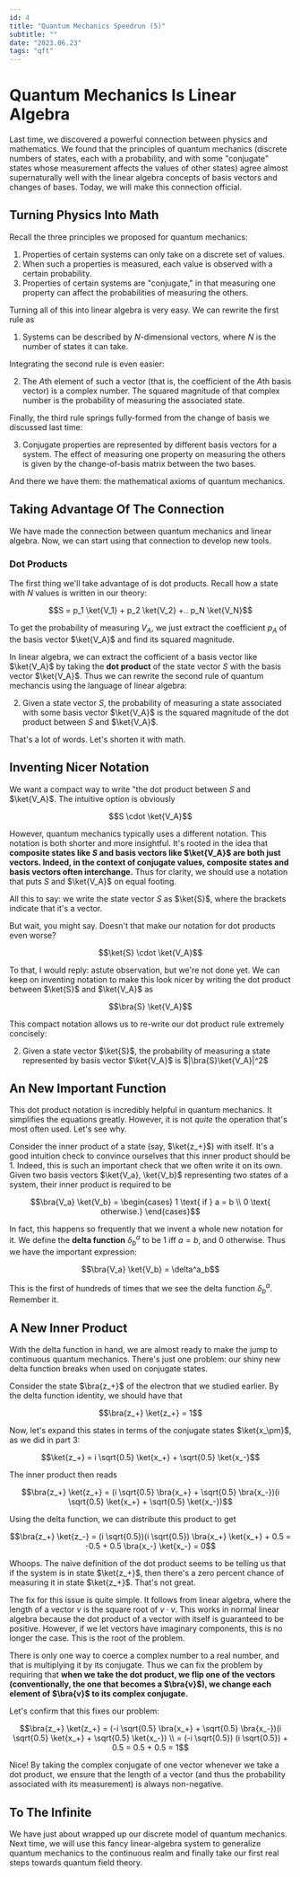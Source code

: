 ```yaml
---
id: 4
title: "Quantum Mechanics Speedrun (5)"
subtitle: ""
date: "2023.06.23"
tags: "qft"
---
```


# Quantum Mechanics Is Linear Algebra

Last time, we discovered a powerful connection between physics and mathematics. We found that the principles of quantum mechanics (discrete numbers of states, each with a probability, and with some "conjugate" states whose measurement affects the values of other states) agree almost supernaturally well with the linear algebra concepts of basis vectors and changes of bases. Today, we will make this connection official.

## Turning Physics Into Math

Recall the three principles we proposed for quantum mechanics:

1. Properties of certain systems can only take on a discrete set of values.
2. When such a properties is measured, each value is observed with a certain probability.
3. Properties of certain systems are "conjugate," in that measuring one property can affect the probabilities of measuring the others.

Turning all of this into linear algebra is very easy. We can rewrite the first rule as

1. Systems can be described by $`N`$-dimensional vectors, where $`N`$ is the number of states it can take.

Integrating the second rule is even easier:

2. The $`A`$th element of such a vector (that is, the coefficient of the $`A`$th basis vector) is a complex number. The squared magnitude of that complex number is the probability of measuring the associated state.

Finally, the third rule springs fully-formed from the change of basis we discussed last time:

3. Conjugate properties are represented by different basis vectors for a system. The effect of measuring one property on measuring the others is given by the change-of-basis matrix between the two bases.

And there we have them: the mathematical axioms of quantum mechanics.

## Taking Advantage Of The Connection

We have made the connection between quantum mechanics and linear algebra. Now, we can start using that connection to develop new tools.

### Dot Products

The first thing we'll take advantage of is dot products. Recall how a state with $`N`$ values is written in our theory:

```math
S = p_1 \ket{V_1} + p_2 \ket{V_2} +.. p_N \ket{V_N}
```

To get the probability of measuring $`V_A`$, we just extract the coefficient $`p_A`$ of the basis vector $`\ket{V_A}`$ and find its squared magnitude.

In linear algebra, we can extract the cofficient of a basis vector like $`\ket{V_A}`$ by taking the **dot product** of the state vector $`S`$ with the basis vector $`\ket{V_A}`$. Thus we can rewrite the second rule of quantum mechancis using the language of linear algebra:

2. Given a state vector $`S`$, the probability of measuring a state associated with some basis vector $`\ket{V_A}`$ is the squared magnitude of the dot product between $`S`$ and $`\ket{V_A}`$.

That's a lot of words. Let's shorten it with math. 

## Inventing Nicer Notation

We want a compact way to write "the dot product between $`S`$ and $`\ket{V_A}`$. The intuitive option is obviously

```math
S \cdot \ket{V_A}
```

However, quantum mechanics typically uses a different notation. This notation is both shorter and more insightful. It's rooted in the idea that **composite states like $`S`$ and basis vectors like $`\ket{V_A}`$ are both just vectors. Indeed, in the context of conjugate values, composite states and basis vectors often interchange.** Thus for clarity, we should use a notation that puts $`S`$ and $`\ket{V_A}`$ on equal footing.

All this to say: we write the state vector $`S`$ as $`\ket{S}`$, where the brackets indicate that it's a vector.

But wait, you might say. Doesn't that make our notation for dot products even worse?

```math
\ket{S} \cdot \ket{V_A}
```

To that, I would reply: astute observation, but we're not done yet. We can keep on inventing notation to make this look nicer by writing the dot product between $`\ket{S}`$ and $`\ket{V_A}`$ as

```math
\bra{S} \ket{V_A}
```

This compact notation allows us to re-write our dot product rule extremely concisely:

2. Given a state vector $`\ket{S}`$, the probability of measuring a state represented by basis vector $`\ket{V_A}`$ is $`|\bra{S}\ket{V_A}|^2`$

## An New Important Function

This dot product notation is incredibly helpful in quantum mechanics. It simplifies the equations greatly. However, it is not *quite* the operation that's most often used. Let's see why.

Consider the inner product of a state (say, $`\ket{z_+}`$) with itself. It's a good intuition check to convince ourselves that this inner product should be $`1`$. Indeed, this is such an important check that we often write it on its own. Given two basis vectors $`\ket{V_a}, \ket{V_b}`$ representing two states of a system, their inner product is required to be

```math
\bra{V_a} \ket{V_b} = \begin{cases} 1 \text{ if } a = b \\ 0 \text{ otherwise.} \end{cases}
```

In fact, this happens so frequently that we invent a whole new notation for it. We define the **delta function** $`\delta^a_b`$ to be $`1`$ iff $`a = b`$, and $`0`$ otherwise. Thus we have the important expression:

```math
\bra{V_a} \ket{V_b} = \delta^a_b
```

This is the first of hundreds of times that we see the delta function $`\delta^a_b`$. Remember it.

## A New Inner Product

With the delta function in hand, we are almost ready to make the jump to continuous quantum mechanics. There's just one problem: our shiny new delta function breaks when used on conjugate states.

Consider the state $`\bra{z_+}`$ of the electron that we studied earlier. By the delta function identity, we should have that

```math
\bra{z_+} \ket{z_+} = 1
```

Now, let's expand this states in terms of the conjugate states $`\ket{x_\pm}`$, as we did in part 3:

```math
\ket{z_+} = i \sqrt{0.5} \ket{x_+} + \sqrt{0.5} \ket{x_-}
```

The inner product then reads

```math
\bra{z_+} \ket{z_+} = (i \sqrt{0.5} \bra{x_+} + \sqrt{0.5} \bra{x_-})(i \sqrt{0.5} \ket{x_+} + \sqrt{0.5} \ket{x_-})
```

Using the delta function, we can distribute this product to get

```math
\bra{z_+} \ket{z_-} = (i \sqrt{0.5})(i \sqrt{0.5}) \bra{x_+} \ket{x_+} + 0.5 = -0.5 + 0.5 \bra{x_-} \ket{x_-} = 0
```

Whoops. The naive definition of the dot product seems to be telling us that if the system is in state $`\ket{z_+}`$, then there's a zero percent chance of measuring it in state $`\ket{z_+}`$. That's not great.

The fix for this issue is quite simple. It follows from linear algebra, where the length of a vector $`v`$ is the square root of $`v \cdot v`$. This works in normal linear algebra because the dot product of a vector with itself is guaranteed to be positive. However, if we let vectors have imaginary components, this is no longer the case. This is the root of the problem.

There is only one way to coerce a complex number to a real number, and that is multiplying it by its conjugate. Thus we can fix the problem by requiring that **when we take the dot product, we flip one of the vectors (conventionally, the one that becomes a $`\bra{v}`$), we change each element of $`\bra{v}`$ to its complex conjugate.**

Let's confirm that this fixes our problem:

```math
\bra{z_+} \ket{z_+} = (-i \sqrt{0.5} \bra{x_+} + \sqrt{0.5} \bra{x_-})(i \sqrt{0.5} \ket{x_+} + \sqrt{0.5} \ket{x_-}) \\
= (-i \sqrt{0.5}) (i \sqrt{0.5}) + 0.5 = 0.5 + 0.5 = 1
```

Nice! By taking the complex conjugate of one vector whenever we take a dot product, we ensure that the length of a vector (and thus the probability associated with its measurement) is always non-negative.

## To The Infinite

We have just about wrapped up our discrete model of quantum mechanics. Next time, we will use this fancy linear-algebra system to generalize quantum mechanics to the continuous realm and finally take our first real steps towards quantum field theory.
